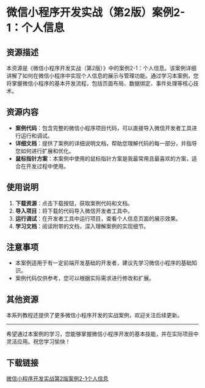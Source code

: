 # 微信小程序开发实战（第2版）案例2-1：个人信息

## 资源描述

本资源是《微信小程序开发实战（第2版）》中的案例2-1：个人信息。该案例详细讲解了如何在微信小程序中实现个人信息的展示与管理功能。通过学习本案例，您将掌握微信小程序的基本开发流程，包括页面布局、数据绑定、事件处理等核心技术。

## 资源内容

- **案例代码**：包含完整的微信小程序项目代码，可以直接导入微信开发者工具进行运行和调试。
- **详细文档**：提供了案例的详细说明文档，帮助您理解代码的每一部分，并指导您如何进行扩展和优化。
- **鼠标指针方案**：本案例中使用的鼠标指针方案是我最常用且最喜欢的方案，适合在开发过程中使用。

## 使用说明

1. **下载资源**：点击下载按钮，获取案例代码和文档。
2. **导入项目**：将下载的代码导入微信开发者工具中。
3. **运行调试**：在开发者工具中运行项目，查看个人信息页面的展示效果。
4. **学习文档**：阅读附带的文档，深入理解案例的实现细节。

## 注意事项

- 本案例适用于有一定前端开发基础的开发者，建议先学习微信小程序的基础知识。
- 案例代码仅供参考，您可以根据实际需求进行修改和扩展。

## 其他资源

本系列教程还提供了更多微信小程序开发的实战案例，欢迎关注后续更新。

---

希望通过本案例的学习，您能够掌握微信小程序开发的基本技能，并在实际项目中灵活应用。祝您学习愉快！

## 下载链接

[微信小程序开发实战第2版案例2-1个人信息](https://pan.quark.cn/s/24b197a00693)